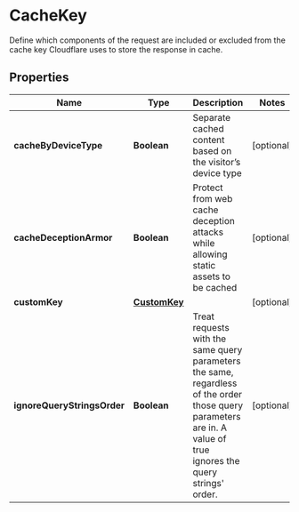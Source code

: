 

# CacheKey

Define which components of the request are included or excluded from the cache key Cloudflare uses to store the response in cache.

## Properties

| Name | Type | Description | Notes |
|------------ | ------------- | ------------- | -------------|
|**cacheByDeviceType** | **Boolean** | Separate cached content based on the visitor’s device type |  [optional] |
|**cacheDeceptionArmor** | **Boolean** | Protect from web cache deception attacks while allowing static assets to be cached |  [optional] |
|**customKey** | [**CustomKey**](CustomKey.md) |  |  [optional] |
|**ignoreQueryStringsOrder** | **Boolean** | Treat requests with the same query parameters the same, regardless of the order those query parameters are in. A value of true ignores the query strings&#39; order. |  [optional] |



